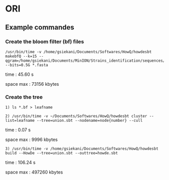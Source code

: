 # ORI

## Example commandes

### Create the bloom filter (bf) files
	
	/usr/bin/time -v /home/gsiekani/Documents/Softwares/HowQ/howdesbt makebfQ --k=15 --qgram=/home/gsiekani/Documents/MinION/Strains_identification/sequences/TestIndelSeeds/classicSeed.txt --bits=0.5G *.fasta

time : 45.60 s

space max : 73156 kbytes

### Create the tree

	1) ls *.bf > leafname
	
	2) /usr/bin/time -v ~/Documents/Softwares/HowQ/howdesbt cluster --list=leafname --tree=union.sbt --nodename=node{number} --cull
	
time : 0.07 s

space max : 9996 kbytes

	3) /usr/bin/time -v /home/gsiekani/Documents/Softwares/HowQ/howdesbt build --HowDe --tree=union.sbt --outtree=howde.sbt

time : 106.24 s

space max : 497260 kbytes

